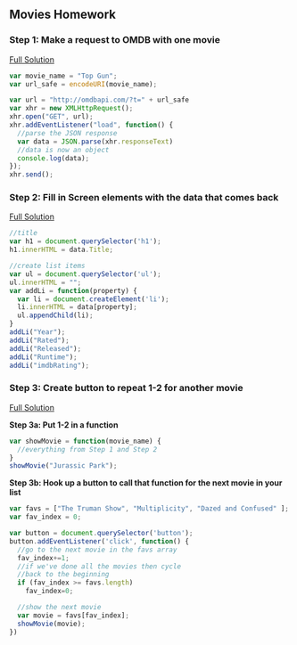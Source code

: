 ## Movies Homework

### Step 1: Make a request to OMDB with one movie

[Full Solution](step1.html)

```js
var movie_name = "Top Gun";
var url_safe = encodeURI(movie_name);

var url = "http://omdbapi.com/?t=" + url_safe
var xhr = new XMLHttpRequest();
xhr.open("GET", url);
xhr.addEventListener("load", function() {
  //parse the JSON response
  var data = JSON.parse(xhr.responseText)
  //data is now an object
  console.log(data);
});
xhr.send();
```

### Step 2: Fill in Screen elements with the data that comes back

[Full Solution](step2.html)

```js
//title
var h1 = document.querySelector('h1');
h1.innerHTML = data.Title;

//create list items
var ul = document.querySelector('ul');
ul.innerHTML = "";
var addLi = function(property) {
  var li = document.createElement('li');
  li.innerHTML = data[property];
  ul.appendChild(li);
}
addLi("Year");
addLi("Rated");
addLi("Released");
addLi("Runtime");
addLi("imdbRating");
```

### Step 3: Create button to repeat 1-2 for another movie

[Full Solution](step3.html)

**Step 3a: Put 1-2 in a function**
```js
var showMovie = function(movie_name) {
  //everything from Step 1 and Step 2
}
showMovie("Jurassic Park");
```

**Step 3b: Hook up a button to call that function for the next movie in your list**
```js
var favs = ["The Truman Show", "Multiplicity", "Dazed and Confused" ];
var fav_index = 0;

var button = document.querySelector('button');
button.addEventListener('click', function() {
  //go to the next movie in the favs array
  fav_index+=1;
  //if we've done all the movies then cycle
  //back to the beginning
  if (fav_index >= favs.length)
    fav_index=0;

  //show the next movie
  var movie = favs[fav_index];
  showMovie(movie);
})
```
